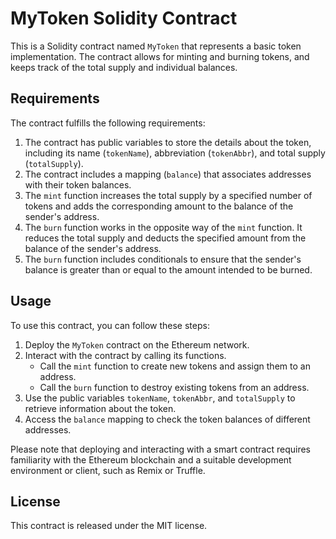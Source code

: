 # MyToken Solidity Contract

This is a Solidity contract named `MyToken` that represents a basic token implementation. The contract allows for minting and burning tokens, and keeps track of the total supply and individual balances.

## Requirements

The contract fulfills the following requirements:

1. The contract has public variables to store the details about the token, including its name (`tokenName`), abbreviation (`tokenAbbr`), and total supply (`totalSupply`).
2. The contract includes a mapping (`balance`) that associates addresses with their token balances.
3. The `mint` function increases the total supply by a specified number of tokens and adds the corresponding amount to the balance of the sender's address.
4. The `burn` function works in the opposite way of the `mint` function. It reduces the total supply and deducts the specified amount from the balance of the sender's address.
5. The `burn` function includes conditionals to ensure that the sender's balance is greater than or equal to the amount intended to be burned.

## Usage

To use this contract, you can follow these steps:

1. Deploy the `MyToken` contract on the Ethereum network.
2. Interact with the contract by calling its functions.
   - Call the `mint` function to create new tokens and assign them to an address.
   - Call the `burn` function to destroy existing tokens from an address.
3. Use the public variables `tokenName`, `tokenAbbr`, and `totalSupply` to retrieve information about the token.
4. Access the `balance` mapping to check the token balances of different addresses.

Please note that deploying and interacting with a smart contract requires familiarity with the Ethereum blockchain and a suitable development environment or client, such as Remix or Truffle.

## License

This contract is released under the MIT license.
